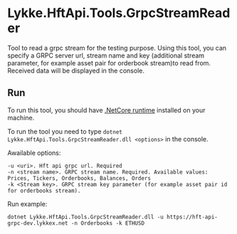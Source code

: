 # Lykke.HftApi.Tools.GrpcStreamReader
Tool to read a grpc stream for the testing purpose. Using this tool, you can specify a GRPC server url, stream name and key 
(additional stream parameter, for example asset pair for orderbook stream)to read from. Received data will be displayed in the console.

## Run

To run this tool, you should have [.NetCore runtime](https://www.microsoft.com/net/download) installed on your machine.

To run the tool you need to type ```dotnet Lykke.HftApi.Tools.GrpcStreamReader.dll <options>``` in the console.

Awailable options:

```
-u <uri>. Hft api grpc url. Required
-n <stream name>. GRPC stream name. Required. Available values: Prices, Tickers, Orderbooks, Balances, Orders
-k <Stream key>. GRPC stream key parameter (for example asset pair id for orderbooks stream).
```

Run example:

```
dotnet Lykke.HftApi.Tools.GrpcStreamReader.dll -u https://hft-api-grpc-dev.lykkex.net -n Orderbooks -k ETHUSD
```
